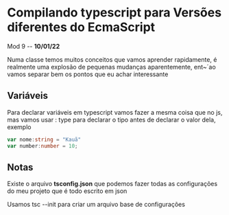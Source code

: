 # Compilando typescript para Versões diferentes do EcmaScript

Mod 9 -- **10/01/22**

Numa classe temos muitos conceitos que vamos aprender rapidamente, é realmente uma explosão de pequenas mudanças aparentemente, ent~´ao vamos separar bem os pontos que eu achar interessante

## Variáveis

Para declarar variáveis em typescript vamos fazer a mesma coisa que no js, mas vamos usar : type para declarar o tipo antes de declarar o valor dela, exemplo

~~~ts
var nome:string = "Kauã"
var number:number = 10;
~~~

## Notas

Existe o arquivo **tsconfig.json** que podemos fazer todas as configurações do meu projeto que é todo escrito em json

Usamos tsc --init para criar um arquivo base de configurações

